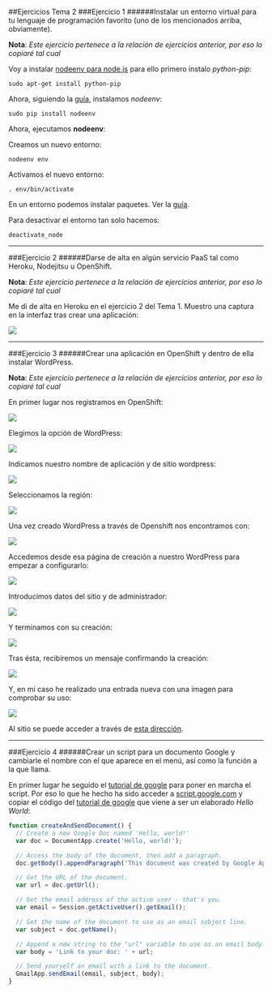 ##Ejercicios Tema 2
###Ejercicio 1
######Instalar un entorno virtual para tu lenguaje de programación favorito (uno de los mencionados arriba, obviamente).

**Nota**: *Este ejercicio pertenece a la relación de ejercicios anterior, por eso lo copiaré tal cual*

[nodeenv para node.js]:https://pypi.python.org/pypi/nodeenv/
[guía]:https://pypi.python.org/pypi/nodeenv/
[virtualenv]:https://github.com/pypa/virtualenv

Voy a instalar [nodeenv para node.js] para ello primero instalo *python-pip*:
```
sudo apt-get install python-pip
```
Ahora, siguiendo la [guía], instalamos *nodeenv*:
```
sudo pip install nodeenv
```
Ahora, ejecutamos **nodeenv**: 

Creamos un nuevo entorno:
```
nodeenv env
```

Activamos el nuevo entorno: 
```
. env/bin/activate
```

En un entorno podemos instalar paquetes. Ver la [guía].

Para desactivar el entorno tan solo hacemos:
```
deactivate_node
```

***
###Ejercicio 2
######Darse de alta en algún servicio PaaS tal como Heroku, Nodejitsu u OpenShift.

**Nota**: *Este ejercicio pertenece a la relación de ejercicios anterior, por eso lo copiaré tal cual*

Me di de alta en Heroku en el ejercicio 2 del Tema 1. Muestro una captura en la interfaz tras crear una aplicación:

![](./Imagenes/registrado-heroku.png)

***

###Ejercicio 3
######Crear una aplicación en OpenShift y dentro de ella instalar WordPress.

**Nota**: *Este ejercicio pertenece a la relación de ejercicios anterior, por eso lo copiaré tal cual*

[esta dirección]:https://wordpress-xripa.rhcloud.com/

En primer lugar nos registramos en OpenShift:

![](./Imagenes/registrado-openshift.png)

Elegimos la opción de WordPress:

![](./Imagenes/openshift-1.png)

Indicamos nuestro nombre de aplicación y de sitio wordpress:

![](./Imagenes/openshift-2.png)

Seleccionamos la región:

![](./Imagenes/openshift-3.png)

Una vez creado WordPress a través de Openshift nos encontramos con:

![](./Imagenes/openshift-4.png)

Accedemos desde esa página de creación a nuestro WordPress para empezar a configurarlo:

![](./Imagenes/openshift-6.png)

Introducimos datos del sitio y de administrador:

![](./Imagenes/openshift-7.png)

Y terminamos con su creación:

![](./Imagenes/openshift-8.png)

Tras ésta, recibiremos un mensaje confirmando la creación:

![](./Imagenes/registrado-wordpress.png)

Y, en mi caso he realizado una entrada nueva con una imagen para comprobar su uso:

![](./Imagenes/openshift-9.png)

Al sitio se puede acceder a través de [esta dirección].

***
###Ejercicio 4
######Crear un script para un documento Google y cambiarle el nombre con el que aparece en el menú, así como la función a la que llama.

[tutorial de google]:https://developers.google.com/apps-script/overview#your_first_script

En primer lugar he seguido el [tutorial de google] para poner en marcha el script. Por eso lo que he hecho ha sido acceder a [script.google.com](https://script.google.com/) y copiar el código del [tutorial de google] que viene a ser un elaborado *Hello World*:
```javascript
function createAndSendDocument() {
  // Create a new Google Doc named 'Hello, world!'
  var doc = DocumentApp.create('Hello, world!');

  // Access the body of the document, then add a paragraph.
  doc.getBody().appendParagraph('This document was created by Google Apps Script.');

  // Get the URL of the document.
  var url = doc.getUrl();

  // Get the email address of the active user - that's you.
  var email = Session.getActiveUser().getEmail();

  // Get the name of the document to use as an email subject line.
  var subject = doc.getName();

  // Append a new string to the "url" variable to use as an email body.
  var body = 'Link to your doc: ' + url;

  // Send yourself an email with a link to the document.
  GmailApp.sendEmail(email, subject, body);
}
```


